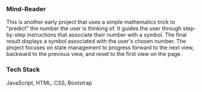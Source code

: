 ### Mind-Reader

This is another early project that uses a simple mathematics trick to "predict" the number the user is thinking of. It guides the user through step-by-step instructions that associate their number with a symbol. The final result displays a symbol associated with the user's chosen number. The project focuses on state management to progress forward to the next view, backward to the previous view, and reset to the first view on the page.

### Tech Stack

JavaScript, 
HTML, 
CSS,
Bootstrap
